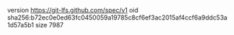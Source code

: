 version https://git-lfs.github.com/spec/v1
oid sha256:b72ec0e0ed63fc0450059a19785c8cf6ef3ac2015af4ccf6a9ddc53a1d57a5b1
size 7987
